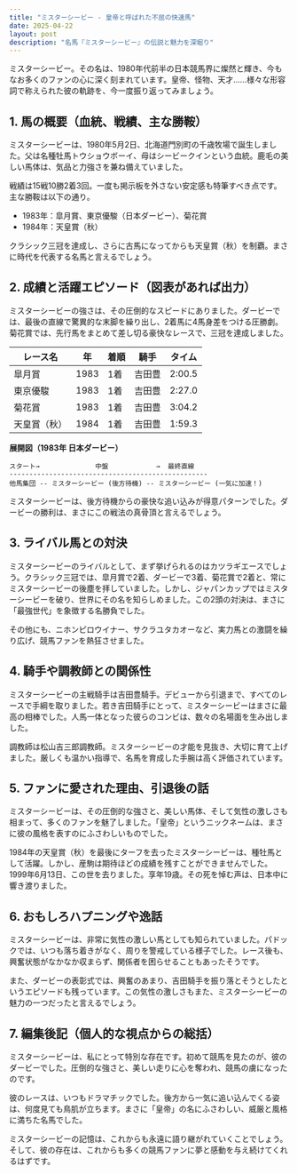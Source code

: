 ```yaml
---
title: "ミスターシービー - 皇帝と呼ばれた不屈の快速馬"
date: 2025-04-22
layout: post
description: "名馬『ミスターシービー』の伝説と魅力を深堀り"
---
```


ミスターシービー。その名は、1980年代前半の日本競馬界に燦然と輝き、今もなお多くのファンの心に深く刻まれています。皇帝、怪物、天才……様々な形容詞で称えられた彼の軌跡を、今一度振り返ってみましょう。


## 1. 馬の概要（血統、戦績、主な勝鞍）

ミスターシービーは、1980年5月2日、北海道門別町の千歳牧場で誕生しました。父は名種牡馬トウショウボーイ、母はシービークインという血統。鹿毛の美しい馬体は、気品と力強さを兼ね備えていました。

戦績は15戦10勝2着3回。一度も掲示板を外さない安定感も特筆すべき点です。主な勝鞍は以下の通り。

* 1983年：皐月賞、東京優駿（日本ダービー）、菊花賞
* 1984年：天皇賞（秋）

クラシック三冠を達成し、さらに古馬になってからも天皇賞（秋）を制覇。まさに時代を代表する名馬と言えるでしょう。


## 2. 成績と活躍エピソード（図表があれば出力）

ミスターシービーの強さは、その圧倒的なスピードにありました。ダービーでは、最後の直線で驚異的な末脚を繰り出し、2着馬に4馬身差をつける圧勝劇。菊花賞では、先行馬をまとめて差し切る豪快なレースで、三冠を達成しました。

| レース名 | 年 | 着順 | 騎手 | タイム |
|---|---|---|---|---|
| 皐月賞 | 1983 | 1着 | 吉田豊 | 2:00.5 |
| 東京優駿 | 1983 | 1着 | 吉田豊 | 2:27.0 |
| 菊花賞 | 1983 | 1着 | 吉田豊 | 3:04.2 |
| 天皇賞（秋） | 1984 | 1着 | 吉田豊 | 1:59.3 |


**展開図（1983年 日本ダービー）**

```
スタート→              中盤            →  最終直線
--------------------------------------------------
他馬集団 -- ミスターシービー (後方待機) -- ミスターシービー (一気に加速！)
```

ミスターシービーは、後方待機からの豪快な追い込みが得意パターンでした。ダービーの勝利は、まさにこの戦法の真骨頂と言えるでしょう。


## 3. ライバル馬との対決

ミスターシービーのライバルとして、まず挙げられるのはカツラギエースでしょう。クラシック三冠では、皐月賞で2着、ダービーで3着、菊花賞で2着と、常にミスターシービーの後塵を拝していました。しかし、ジャパンカップではミスターシービーを破り、世界にその名を知らしめました。この2頭の対決は、まさに「最強世代」を象徴する名勝負でした。

その他にも、ニホンピロウイナー、サクラユタカオーなど、実力馬との激闘を繰り広げ、競馬ファンを熱狂させました。


## 4. 騎手や調教師との関係性

ミスターシービーの主戦騎手は吉田豊騎手。デビューから引退まで、すべてのレースで手綱を取りました。若き吉田騎手にとって、ミスターシービーはまさに最高の相棒でした。人馬一体となった彼らのコンビは、数々の名場面を生み出しました。

調教師は松山吉三郎調教師。ミスターシービーの才能を見抜き、大切に育て上げました。厳しくも温かい指導で、名馬を育成した手腕は高く評価されています。


## 5. ファンに愛された理由、引退後の話

ミスターシービーは、その圧倒的な強さと、美しい馬体、そして気性の激しさも相まって、多くのファンを魅了しました。「皇帝」というニックネームは、まさに彼の風格を表すのにふさわしいものでした。

1984年の天皇賞（秋）を最後にターフを去ったミスターシービーは、種牡馬として活躍。しかし、産駒は期待ほどの成績を残すことができませんでした。1999年6月13日、この世を去りました。享年19歳。その死を悼む声は、日本中に響き渡りました。


## 6. おもしろハプニングや逸話

ミスターシービーは、非常に気性の激しい馬としても知られていました。パドックでは、いつも落ち着きがなく、周りを警戒している様子でした。レース後も、興奮状態がなかなか収まらず、関係者を困らせることもあったそうです。

また、ダービーの表彰式では、興奮のあまり、吉田騎手を振り落とそうとしたというエピソードも残っています。この気性の激しさもまた、ミスターシービーの魅力の一つだったと言えるでしょう。


## 7. 編集後記（個人的な視点からの総括）

ミスターシービーは、私にとって特別な存在です。初めて競馬を見たのが、彼のダービーでした。圧倒的な強さと、美しい走りに心を奪われ、競馬の虜になったのです。

彼のレースは、いつもドラマチックでした。後方から一気に追い込んでくる姿は、何度見ても鳥肌が立ちます。まさに「皇帝」の名にふさわしい、威厳と風格に満ちた名馬でした。

ミスターシービーの記憶は、これからも永遠に語り継がれていくことでしょう。そして、彼の存在は、これからも多くの競馬ファンに夢と感動を与え続けてくれるはずです。
